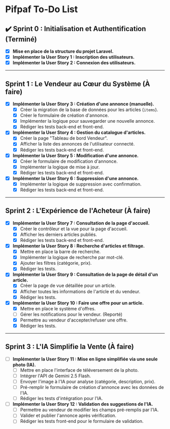 # Pifpaf To-Do List

## ✔️ Sprint 0 : Initialisation et Authentification (Terminé)

- [x] **Mise en place de la structure du projet Laravel.**
- [x] **Implémenter la User Story 1 : Inscription des utilisateurs.**
- [x] **Implémenter la User Story 2 : Connexion des utilisateurs.**

---

## Sprint 1 : Le Vendeur au Cœur du Système (À faire)

- [x] **Implémenter la User Story 3 : Création d'une annonce (manuelle).**
    - [x] Créer la migration de la base de données pour les articles (`items`).
    - [x] Créer le formulaire de création d'annonce.
    - [x] Implémenter la logique pour sauvegarder une nouvelle annonce.
    - [x] Rédiger les tests back-end et front-end.
- [x] **Implémenter la User Story 4 : Gestion du catalogue d'articles.**
    - [x] Créer la page "Tableau de bord Vendeur".
    - [x] Afficher la liste des annonces de l'utilisateur connecté.
    - [x] Rédiger les tests back-end et front-end.
- [x] **Implémenter la User Story 5 : Modification d'une annonce.**
    - [x] Créer le formulaire de modification d'annonce.
    - [x] Implémenter la logique de mise à jour.
    - [x] Rédiger les tests back-end et front-end.
- [x] **Implémenter la User Story 6 : Suppression d'une annonce.**
    - [x] Implémenter la logique de suppression avec confirmation.
    - [x] Rédiger les tests back-end et front-end.

---

## Sprint 2 : L'Expérience de l'Acheteur (À faire)

- [x] **Implémenter la User Story 7 : Consultation de la page d'accueil.**
    - [x] Créer le contrôleur et la vue pour la page d'accueil.
    - [x] Afficher les derniers articles publiés.
    - [x] Rédiger les tests back-end et front-end.
- [x] **Implémenter la User Story 8 : Recherche d'articles et filtrage.**
    - [x] Mettre en place la barre de recherche.
    - [x] Implémenter la logique de recherche par mot-clé.
    - [x] Ajouter les filtres (catégorie, prix).
    - [x] Rédiger les tests.
- [x] **Implémenter la User Story 9 : Consultation de la page de détail d'un article.**
    - [x] Créer la page de vue détaillée pour un article.
    - [x] Afficher toutes les informations de l'article et du vendeur.
    - [x] Rédiger les tests.
- [x] **Implémenter la User Story 10 : Faire une offre pour un article.**
    - [x] Mettre en place le système d'offres.
    - [ ] Gérer les notifications pour le vendeur. (Reporté)
    - [x] Permettre au vendeur d'accepter/refuser une offre.
    - [x] Rédiger les tests.

---

## Sprint 3 : L'IA Simplifie la Vente (À faire)

- [ ] **Implémenter la User Story 11 : Mise en ligne simplifiée via une seule photo (IA).**
    - [ ] Mettre en place l'interface de téléversement de la photo.
    - [ ] Intégrer l'API de Gemini 2.5 Flash.
    - [ ] Envoyer l'image à l'IA pour analyse (catégorie, description, prix).
    - [ ] Pré-remplir le formulaire de création d'annonce avec les données de l'IA.
    - [ ] Rédiger les tests d'intégration pour l'IA.
- [ ] **Implémenter la User Story 12 : Validation des suggestions de l'IA.**
    - [ ] Permettre au vendeur de modifier les champs pré-remplis par l'IA.
    - [ ] Valider et publier l'annonce après vérification.
    - [ ] Rédiger les tests front-end pour le formulaire de validation.
